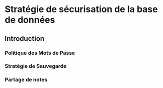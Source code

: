 # Stratégie de sécurisation de la base de données
## Introduction
### Politique des Mots de Passe
### **Stratégie de Sauvegarde**
### Partage de notes
